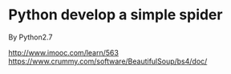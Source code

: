 # Python develop a simple spider


By Python2.7

http://www.imooc.com/learn/563
https://www.crummy.com/software/BeautifulSoup/bs4/doc/